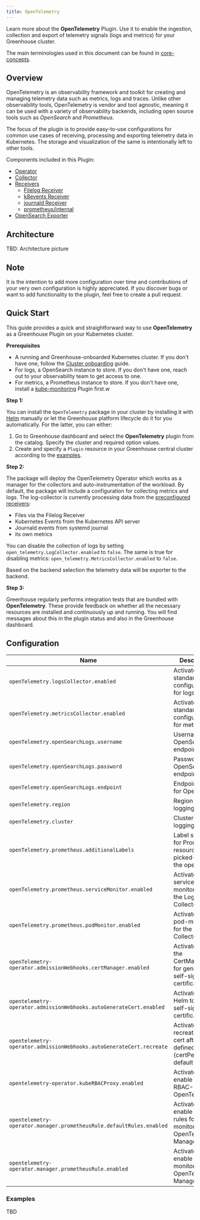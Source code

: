 ```yaml
---
title: OpenTelemetry
---
```


Learn more about the **OpenTelemetry** Plugin. Use it to enable the ingestion, collection and export of telemetry signals (logs and metrics) for your Greenhouse cluster.

The main terminologies used in this document can be found in [core-concepts](https://cloudoperators.github.io/greenhouse/docs/getting-started/core-concepts).

## Overview

OpenTelemetry is an observability framework and toolkit for creating and managing telemetry data such as metrics, logs and traces. Unlike other observability tools, OpenTelemetry is vendor and tool agnostic, meaning it can be used with a variety of observability backends, including open source tools such as _OpenSearch_ and _Prometheus_. 

The focus of the plugin is to provide easy-to-use configurations for common use cases of receiving, processing and exporting telemetry data in Kubernetes. The storage and visualization of the same is intentionally left to other tools.

Components included in this Plugin:

- [Operator](https://opentelemetry.io/docs/kubernetes/operator/)
- [Collector](https://github.com/open-telemetry/opentelemetry-collector)
- [Receivers](https://github.com/open-telemetry/opentelemetry-collector/blob/main/receiver/README.md)
    - [Filelog Receiver](https://github.com/open-telemetry/opentelemetry-collector-contrib/tree/main/receiver/filelogreceiver)
    - [k8events Receiver](https://github.com/open-telemetry/opentelemetry-collector-contrib/tree/main/receiver/k8seventsreceiver)
    - [journald Receiver](https://github.com/open-telemetry/opentelemetry-collector-contrib/tree/main/receiver/journaldreceiver)
    - [prometheus/internal](https://opentelemetry.io/docs/collector/internal-telemetry/)
- [OpenSearch Exporter](https://github.com/open-telemetry/opentelemetry-collector-contrib/tree/main/exporter/opensearchexporter)

## Architecture

 TBD: Architecture picture

## Note

It is the intention to add more configuration over time and contributions of your very own configuration is highly appreciated. If you discover bugs or want to add functionality to the plugin, feel free to create a pull request.

## Quick Start

This guide provides a quick and straightforward way to use **OpenTelemetry** as a Greenhouse Plugin on your Kubernetes cluster.

**Prerequisites**

- A running and Greenhouse-onboarded Kubernetes cluster. If you don't have one, follow the [Cluster onboarding](https://cloudoperators.github.io/greenhouse/docs/user-guides/cluster/onboarding) guide.
- For logs, a OpenSearch instance to store. If you don't have one, reach out to your observability team to get access to one.
- For metrics, a Prometheus instance to store. If you don't have one, install a [kube-monitoring](https://cloudoperators.github.io/greenhouse/docs/reference/catalog/kube-monitoring) Plugin first.w

**Step 1:**

You can install the `OpenTelemetry` package in your cluster by installing it with [Helm](https://helm.sh/docs/helm/helm_install) manually or let the Greenhouse platform lifecycle do it for you automatically. For the latter, you can either:
  1. Go to Greenhouse dashboard and select the **OpenTelemetry** plugin from the catalog. Specify the cluster and required option values.
  2. Create and specify a `Plugin` resource in your Greenhouse central cluster according to the [examples](#examples).

**Step 2:**

The package will deploy the OpenTelemetry Operator which works as a manager for the collectors and auto-instrumentation of the workload. By default, the package will include a configuration for collecting metrics and logs. The log-collector is currently processing data from the [preconfigured receivers](#Overview): 
- Files via the Filelog Receiver
- Kubernetes Events from the Kubernetes API server
- Journald events from systemd journal
- its own metrics

You can disable the collection of logs by setting `open_telemetry.LogCollector.enabled` to `false`. The same is true for disabling metrics: `open_telemetry.MetricsCollector.enabled` to `false`. 

Based on the backend selection the telemetry data will be exporter to the backend.

**Step 3:**

Greenhouse regularly performs integration tests that are bundled with **OpenTelemetry**. These provide feedback on whether all the necessary resources are installed and continuously up and running. You will find messages about this in the plugin status and also in the Greenhouse dashboard. 

## Configuration

| Name         | Description          | Type           | required           |
| ------------ | -------------------- |---------------- | ------------------ | 
`openTelemetry.logsCollector.enabled`    | Activates the standard configuration for logs | bool | `false`
`openTelemetry.metricsCollector.enabled` | Activates the standard configuration for metrics | bool | `false`
`openTelemetry.openSearchLogs.username` | Username for OpenSearch endpoint | secret | `false` |
`openTelemetry.openSearchLogs.password` | Password for OpenSearch endpoint | secret | `false` | 
`openTelemetry.openSearchLogs.endpoint` | Endpoint URL for OpenSearch      | secret | `false` | 
`openTelemetry.region`                   | Region label for logging         | string | `false` |
`openTelemetry.cluster`                  | Cluster label for logging        | string | `false` |
`openTelemetry.prometheus.additionalLabels`               | Label selector for Prometheus resources to be picked-up by the operator | map | `false` | 
`openTelemetry.prometheus.serviceMonitor.enabled` | Activates the service-monitoring for the Logs Collector  | bool | `false` | 
`openTelemetry.prometheus.podMonitor.enabled`       | Activates the pod-monitoring for the Logs Collector | bool | `false` | 
`openTelemetry-operator.admissionWebhooks.certManager.enabled` | Activate to use the CertManager for generating self-signed certificates | bool | `false` | 
`opentelemetry-operator.admissionWebhooks.autoGenerateCert.enabled` | Activate to use Helm to create self-signed certificates | bool | `false` | 
`opentelemetry-operator.admissionWebhooks.autoGenerateCert.recreate` | Activate to recreate the cert after a defined period (certPeriodDays default is 365) | bool | `false` | 
`opentelemetry-operator.kubeRBACProxy.enabled` | Activate to enable Kube-RBAC-Proxy for OpenTelemetry | bool | `false` | 
`opentelemetry-operator.manager.prometheusRule.defaultRules.enabled` | Activate to enable default rules for monitoring the OpenTelemetry Manager | bool | `false` | 
`opentelemetry-operator.manager.prometheusRule.enabled` | Activate to enable rules for monitoring the OpenTelemetry Manager | bool | `false` | 

### Examples

TBD
